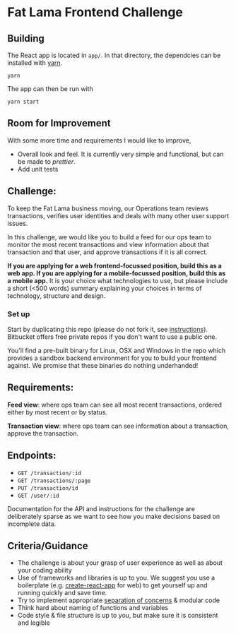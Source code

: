 # Fat Lama Frontend Challenge

## Building

The React app is located in `app/`. In that directory, the dependcies can be
installed with [yarn](https://yarnpkg.com/lang/en/).

``` shell
yarn
```

The app can then be run with

``` shell
yarn start
```

## Room for Improvement

With some more time and requirements I would like to improve,

- Overall look and feel. It is currently very simple and functional, but can be
  made to _prettier_.
- Add unit tests

## Challenge:

To keep the Fat Lama business moving, our Operations team reviews transactions,
verifies user identities and deals with many other user support issues.

In this challenge, we would like you to build a feed for our ops team to monitor
the most recent transactions and view information about that transaction and
that user, and approve transactions if it is all correct.

**If you are applying for a web frontend-focussed position, build this as a web
app. If you are applying for a mobile-focussed position, build this as a mobile
app.** It is your choice what technologies to use, but please include a short
(<500 words) summary explaining your choices in terms of technology, structure
and design.

### Set up

Start by duplicating this repo (please do not fork it, see
[instructions](https://help.github.com/articles/duplicating-a-repository/)).
Bitbucket offers free private repos if you don't want to use a public one.

You'll find a pre-built binary for Linux, OSX and Windows in the repo which
provides a sandbox backend environment for you to build your frontend against.
We promise that these binaries do nothing underhanded!

## Requirements:

**Feed view**: where ops team can see all most recent transactions, ordered
either by most recent or by status.

**Transaction view**: where ops team can see information about a transaction,
approve the transaction.

## Endpoints:

- `GET /transaction/:id`
- `GET /transactions/:page`
- `PUT /transaction/id`
- `GET /user/:id`

Documentation for the API and instructions for the challenge are deliberately
sparse as we want to see how you make decisions based on incomplete data.

## Criteria/Guidance

- The challenge is about your grasp of user experience as well as about your
  coding ability
- Use of frameworks and libraries is up to you. We suggest you use a boilerplate
  (e.g. [create-react-app](https://github.com/facebook/create-react-app) for
  web) to get yourself up and running quickly and save time.
- Try to implement appropriate [separation of
  concerns](https://effectivesoftwaredesign.com/2012/02/05/separation-of-concerns/)
  & modular code
- Think hard about naming of functions and variables
- Code style & file structure is up to you, but make sure it is consistent and
  legible
